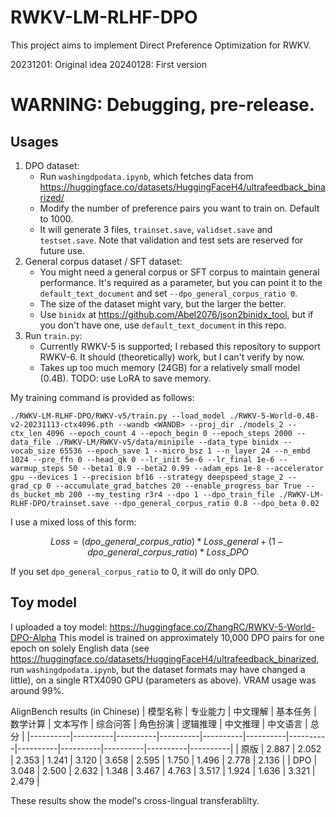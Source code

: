 # RWKV-LM-RLHF-DPO

This project aims to implement Direct Preference Optimization for RWKV. 

20231201: Original idea
20240128: First version

# WARNING: Debugging, pre-release.

## Usages
1. DPO dataset:
   - Run `washingdpodata.ipynb`, which fetches data from https://huggingface.co/datasets/HuggingFaceH4/ultrafeedback_binarized/
   - Modify the number of preference pairs you want to train on. Default to 1000.
   - It will generate 3 files, `trainset.save`, `validset.save` and `testset.save`. Note that validation and test sets are reserved for future use.
2. General corpus dataset / SFT dataset:
   - You might need a general corpus or SFT corpus to maintain general performance. It's required as a parameter, but you can point it to the `default_text_document` and set `--dpo_general_corpus_ratio 0`.
   - The size of the dataset might vary, but the larger the better.
   - Use `binidx` at https://github.com/Abel2076/json2binidx_tool, but if you don't have one, use `default_text_document` in this repo.
3. Run `train.py`:
   - Currently RWKV-5 is supported; I rebased this repository to support RWKV-6. It should (theoretically) work, but I can't verify by now.
   - Takes up too much memory (24GB) for a relatively small model (0.4B). TODO: use LoRA to save memory.

My training command is provided as follows:
```
./RWKV-LM-RLHF-DPO/RWKV-v5/train.py --load_model ./RWKV-5-World-0.4B-v2-20231113-ctx4096.pth --wandb <WANDB> --proj_dir ./models_2 --ctx_len 4096 --epoch_count 4 --epoch_begin 0 --epoch_steps 2000 --data_file ./RWKV-LM/RWKV-v5/data/minipile --data_type binidx --vocab_size 65536 --epoch_save 1 --micro_bsz 1 --n_layer 24 --n_embd 1024 --pre_ffn 0 --head_qk 0 --lr_init 5e-6 --lr_final 1e-6 --warmup_steps 50 --beta1 0.9 --beta2 0.99 --adam_eps 1e-8 --accelerator gpu --devices 1 --precision bf16 --strategy deepspeed_stage_2 --grad_cp 0 --accumulate_grad_batches 20 --enable_progress_bar True --ds_bucket_mb 200 --my_testing r3r4 --dpo 1 --dpo_train_file ./RWKV-LM-RLHF-DPO/trainset.save --dpo_general_corpus_ratio 0.8 --dpo_beta 0.02
```

I use a mixed loss of this form: 
```math
Loss = (dpo\_general\_corpus\_ratio) * Loss\_general + (1 - dpo\_general\_corpus\_ratio) * Loss\_DPO
```

If you set `dpo_general_corpus_ratio` to 0, it will do only DPO.

## Toy model

I uploaded a toy model:
https://huggingface.co/ZhangRC/RWKV-5-World-DPO-Alpha
This model is trained on approximately 10,000 DPO pairs for one epoch on solely English data (see https://huggingface.co/datasets/HuggingFaceH4/ultrafeedback_binarized, run `washingdpodata.ipynb`, but the dataset formats may have changed a little), on a single RTX4090 GPU (parameters as above). VRAM usage was around 99%.

AlignBench results (in Chinese)
| 模型名称 | 专业能力 | 中文理解 | 基本任务 | 数学计算 | 文本写作 | 综合问答 | 角色扮演 | 逻辑推理 | 中文推理 | 中文语言 | 总分 |
|----------|----------|----------|----------|----------|----------|----------|----------|----------|----------|----------|----------|
| 原版 | 2.887 | 2.052 | 2.353 | 1.241 | 3.120 | 3.658 | 2.595 | 1.750 | 1.496 | 2.778 | 2.136 |
| DPO  | 3.048 | 2.500 | 2.632 | 1.348 | 3.467 | 4.763 | 3.517 | 1.924 | 1.636 | 3.321 | 2.479 |

These results show the model's cross-lingual transferablilty.


